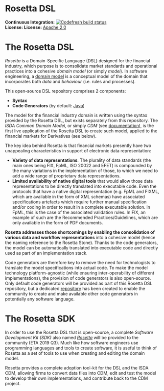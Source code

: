 # Rosetta DSL

**Continuous Integration:** [![Codefresh build status]( https://g.codefresh.io/api/badges/pipeline/regnosysops/REGnosys%2Frosetta-dsl%2Frosetta-dsl?branch=master&key=eyJhbGciOiJIUzI1NiJ9.NWE1N2EyYTlmM2JiOTMwMDAxNDRiODMz.ZDeqVUhB-oMlbZGj4tfEiOg0cy6azXaBvoxoeidyL0g&type=cf-1)]( https://g.codefresh.io/pipelines/rosetta-dsl/builds?repoOwner=REGnosys&repoName=rosetta-dsl&serviceName=REGnosys%2Frosetta-dsl&filter=trigger:build~Build;branch:master;pipeline:5d148a0543bba039bd196117~rosetta-dsl) <br/>
**License:** **License:** [Apache 2.0](http://www.apache.org/licenses/LICENSE-2.0)


The Rosetta DSL
=====================
*Rosetta* is a Domain-Specific Language (DSL) designed for the financial industry, which purpose is to consolidate market standards and operational practices into a cohesive *domain model* (or simply *model*). In software engineering, a [domain model](https://en.wikipedia.org/wiki/Domain_model) is a conceptual model of the domain that incorporates both *data* and *behaviour* (i.e. rules and processes).

This open-source DSL repository comprises 2 components:
- **Syntax**
- **Code Generators** (by default: [Java](https://www.oracle.com/java/))

The model for the financial industry domain is written using the syntax provided by the Rosetta DSL, but exists separately from this repository. The *ISDA Common Domain Model*, or simply *CDM* (see [documentation](https://portal.cdm.rosetta-technology.io/modeldoc/documentation.html#the-isda-common-domain-model)), is the first live application of the Rosetta DSL to create such model, applied to the financial markets for Derivatives (see below).

The key idea behind Rosetta is that financial markets presently have two unappealing characteristics in support of electronic data representation:

- **Variety of data representations**. The plurality of data standards (the main ones being FIX, FpML, ISO 20022 and EFET) is compounded by the many variations in the implementation of those, to which we need to add a wide range of proprietary data representations.
- **Limited availability of native digital tools** that would allow those data representations to be directly translated into executable code. Even the protocols that have a native digital representation (e.g. FpML and FIXML, which are available in the form of XML schemas) have associated specifications artefacts which require further manual specification and/or coding in order to result in a complete executable solution. In FpML, this is the case of the associated validation rules. In FIX, an example of such are the Recommended Practices/Guidelines, which are only available in the form of PDF documents.

**Rosetta addresses those shortcomings by enabling the consolidation of various data and workflow representations** into a cohesive model (hence the naming reference to the Rosetta Stone). Thanks to the code generators, the model can be automatically translated into executable code and directly used as part of an implementation stack.

Code generators are therefore key to remove the need for technologists to translate the model specifications into actual code. To make the model technology platform-agnostic (while ensuring inter-operability of different implementations), the provision of code generators is also open-source. Only default code generators will be provided as part of this Rosetta DSL repository, but a dedicated [repository](https://github.com/REGnosys/rosetta-code-generators) has been created to enable the community to create and make available other code generators in potentially any software language.


The Rosetta SDK
===============
In order to use the Rosetta DSL that is open-source, a complete *Software Development Kit (SDK)* also named [*Rosetta*](https://ui.rosetta-technology.io/) will be provided to the community (ETA 2019 Q3). Much like how software engineers use programming languages and tools to create software, it is useful to think of Rosetta as a set of tools to use when creating and editing the domain model.

Rosetta provides a complete adoption tool-kit for the DSL and the ISDA CDM, allowing firms to convert data files into CDM, edit and test the model to develop their own implementations, and contribute back to the CDM project.
